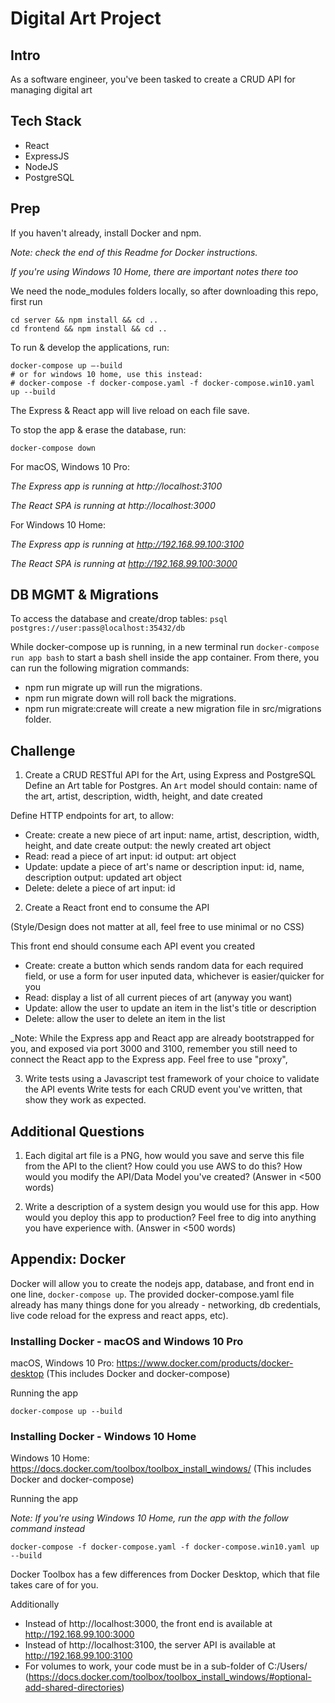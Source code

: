 # Digital Art Project

## Intro
As a software engineer, you've been tasked to create a CRUD API for managing digital art

## Tech Stack
- React
- ExpressJS
- NodeJS
- PostgreSQL

## Prep
If you haven't already, install Docker and npm.

_Note: check the end of this Readme for Docker instructions._

_If you're using Windows 10 Home, there are important notes there too_

We need the node_modules folders locally, so after downloading this repo, first run
```
cd server && npm install && cd ..
cd frontend && npm install && cd ..
```

To run & develop the applications, run:
```
docker-compose up —-build
# or for windows 10 home, use this instead:
# docker-compose -f docker-compose.yaml -f docker-compose.win10.yaml up --build
```
The Express & React app will live reload on each file save.

To stop the app & erase the database, run:
```
docker-compose down
```

For macOS, Windows 10 Pro:

_The Express app is running at http://localhost:3100_

_The React SPA is running at http://localhost:3000_


For Windows 10 Home:

_The Express app is running at http://192.168.99.100:3100_

_The React SPA is running at http://192.168.99.100:3000_


## DB MGMT & Migrations
To access the database and create/drop tables:
`psql postgres://user:pass@localhost:35432/db`

While docker-compose up is running, in a new terminal run `docker-compose run app bash` to start a bash shell inside the app container. From there, you can run the following migration commands:
- npm run migrate up will run the migrations.
- npm run migrate down will roll back the migrations.
- npm run migrate:create <migration-name> will create a new migration file in src/migrations folder.

## Challenge
1. Create a CRUD RESTful API for the Art, using Express and PostgreSQL
Define an Art table for Postgres. An `Art` model should contain: name of the art, artist, description, width, height, and date created

Define HTTP endpoints for art, to allow:
- Create: create a new piece of art
  input: name, artist, description, width, height, and date create
  output: the newly created art object
- Read: read a piece of art
  input: id
  output: art object
- Update: update a piece of art's name or description
  input: id, name, description
  output: updated art object
- Delete: delete a piece of art
  input: id

2. Create a React front end to consume the API

(Style/Design does not matter at all, feel free to use minimal or no CSS)

This front end should consume each API event you created
- Create: create a button which sends random data for each required field, or use a form for user inputed data, 
  whichever is easier/quicker for you
- Read: display a list of all current pieces of art (anyway you want)
- Update: allow the user to update an item in the list's title or description
- Delete: allow the user to delete an item in the list

_Note: While the Express app and React app are already bootstrapped for you, and exposed via port 3000 and 3100, remember you still need to connect the React app to the Express app. Feel free to use "proxy", 

3. Write tests using a Javascript test framework of your choice to validate the API events
Write tests for each CRUD event you've written, that show they work as expected.

## Additional Questions
1. Each digital art file is a PNG, how would you save and serve this file from the API
to the client? How could you use AWS to do this? How would you modify the API/Data Model
you've created? (Answer in <500 words)

2. Write a description of a system design you would use for this app. How would you deploy this app to
production? Feel free to dig into anything you have experience with. (Answer in <500 words)



## Appendix: Docker
Docker will allow you to create the nodejs app, database, and front end in one line,
`docker-compose up`. The provided docker-compose.yaml file already has many things done for you
already - networking, db credentials, live code reload for the express and react apps, etc).

### Installing Docker - macOS and Windows 10 Pro
macOS, Windows 10 Pro: https://www.docker.com/products/docker-desktop
(This includes Docker and docker-compose)

Running the app
```
docker-compose up --build
```

### Installing Docker - Windows 10 Home
Windows 10 Home: https://docs.docker.com/toolbox/toolbox_install_windows/
(This includes Docker and docker-compose)

Running the app

_Note: If you're using Windows 10 Home, run the app with the follow command instead_
```
docker-compose -f docker-compose.yaml -f docker-compose.win10.yaml up --build
```

Docker Toolbox has a few differences from Docker Desktop, which that file takes care of for you.

Additionally
- Instead of http://localhost:3000, the front end is available at http://192.168.99.100:3000
- Instead of http://localhost:3100, the server API is available at http://192.168.99.100:3100
- For volumes to work, your code must be in a sub-folder of C:/Users/ (https://docs.docker.com/toolbox/toolbox_install_windows/#optional-add-shared-directories)
